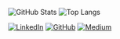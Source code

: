 ![GitHub Stats](https://github-readme-stats.vercel.app/api?username=aphexlog&count_private=true&show_icons=true&title_color=fff&icon_color=79ff97&text_color=9f9f9f&bg_color=151515&border_radius=8&rank_icon=github)
![Top Langs](https://github-readme-stats.vercel.app/api/top-langs/?username=aphexlog&theme=tokyonight&border_radius=8&langs_count=8&layout=compact)

[![LinkedIn](https://img.shields.io/badge/LinkedIn-0A66C2?logo=linkedin&logoColor=white)](https://www.linkedin.com/in/westwaaron/)
[![GitHub](https://img.shields.io/badge/GitHub-181717?logo=github&logoColor=white)](https://github.com/aphexlog)
[![Medium](https://img.shields.io/badge/Medium-000000?logo=medium&logoColor=white)](https://medium.com/@aphexlog)
